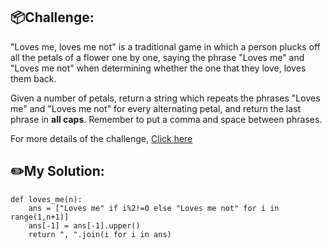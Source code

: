 ## 📦Challenge:
"Loves me, loves me not" is a traditional game in which a person plucks off all the petals of a flower one by one, saying the phrase "Loves me" and "Loves me not" when determining whether the one that they love, loves them back.

Given a number of petals, return a string which repeats the phrases "Loves me" and "Loves me not" for every alternating petal, and return the last phrase in **all caps**. Remember to put a comma and space between phrases.

For more details of the challenge, [Click here][https://edabit.com/challenge/6pEGXsuCAxbWTRkgc]
## ✏️My Solution:
```
def loves_me(n):
	ans = ["Loves me" if i%2!=0 else "Loves me not" for i in range(1,n+1)]
	ans[-1] = ans[-1].upper()
	return ", ".join(i for i in ans)
```

[https://edabit.com/challenge/6pEGXsuCAxbWTRkgc]: https://edabit.com/challenge/6pEGXsuCAxbWTRkgc